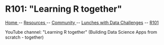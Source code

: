 

# R101: "Learning R together" 

[ Home ](https://IVI-M.github.io/R-Ottawa/) --  [ Resources ](resources.md) -- 
[ Community ](community.md) -- [Lunches with Data Challenges](meetups.md) -- [ R101 ](101.md)


YouTube channel: "Learning R together" (Building Data Science Apps from scratch - together)
